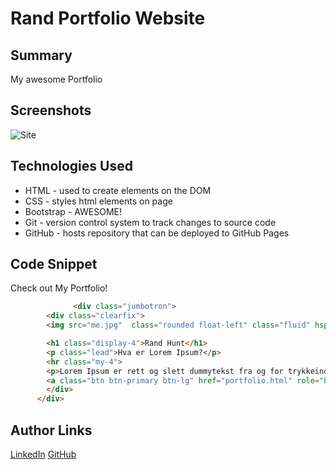# 

# Rand Portfolio Website 

## Summary 
My awesome Portfolio
## Screenshots 

![Site](https://zdnet4.cbsistatic.com/hub/i/r/2019/12/03/e356637b-183e-49e5-b5f3-9122be9fd18b/resize/1200xauto/292fbe13e17d5f294f83850594e26e74/istock-827896866.jpg)

## Technologies Used
- HTML - used to create elements on the DOM
- CSS - styles html elements on page
- Bootstrap - AWESOME!
- Git - version control system to track changes to source code
- GitHub - hosts repository that can be deployed to GitHub Pages



## Code Snippet

Check out My Portfolio!
```html
              <div class="jumbotron">
        <div class="clearfix">
        <img src="me.jpg"  class="rounded float-left" class="fluid" hspace="20"  alt="Responsive image of ME!" width="40%">

        <h1 class="display-4">Rand Hunt</h1>
        <p class="lead">Hva er Lorem Ipsum?</p>
        <hr class="my-4">
        <p>Lorem Ipsum er rett og slett dummytekst fra og for trykkeindustrien. Lorem Ipsum har vært bransjens standard for dummytekst helt siden 1500-tallet, da en ukjent boktrykker stokket en mengde bokstaver for å lage et prøveeksemplar av en bok. Lorem Ipsum har tålt tidens tann usedvanlig godt, og har i tillegg til å bestå gjennom fem århundrer også tålt spranget over til elektronisk typografi uten vesentlige endringer. Lorem Ipsum ble gjort allment kjent i 1960-årene ved lanseringen av Letraset-ark med avsnitt fra Lorem Ipsum, og senere med sideombrekkingsprogrammet Aldus PageMaker som tok i bruk nettopp Lorem Ipsum for dummytekst.</p>
        <a class="btn btn-primary btn-lg" href="portfolio.html" role="button">Portfolio</a>
        </div>
      </div>
```



## Author Links
[LinkedIn](https://www.linkedin.com/in/randhunt/)
[GitHub](https://github.com/Rand-Hunt)
